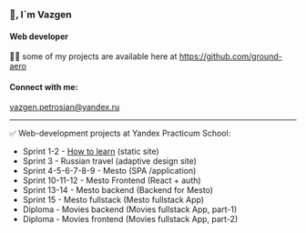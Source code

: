 ### 👋, I`m Vazgen

#### Web developer
👨‍💻 some of my projects are available here at https://github.com/ground-aero

#### Connect with me:
vazgen.petrosian@yandex.ru
____
✅ Web-development projects at Yandex Practicum School:
- Sprint 1-2 - [How to learn](https://github.com/VazgenPetrosian/how-to-learn) (static site)
- Sprint 3 - Russian travel (adaptive design site)
- Sprint 4-5-6-7-8-9 - Mesto (SPA /application)
- Sprint 10-11-12 - Mesto Frontend (React + auth)
- Sprint 13-14 - Mesto backend (Backend for Mesto)
- Sprint 15 - Mesto fullstack (Mesto fullstack App)
- Diploma - Movies backend (Movies fullstack App, part-1)
- Diploma - Movies frontend (Movies fullstack App, part-2)

<!--

-->
